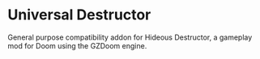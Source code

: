 # Universal Destructor
General purpose compatibility addon for Hideous Destructor, a gameplay mod for
Doom using the GZDoom engine.